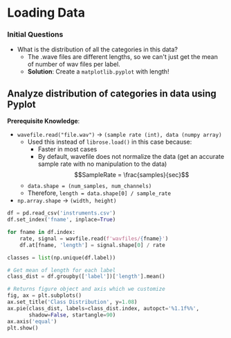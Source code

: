 # Loading Data

### Initial Questions
 - What is the distribution of all the categories in this data?
   - The .wave files are different lengths, so we can't just get the mean of number of wav files per label.
   - **Solution**: Create a `matplotlib.pyplot` with length!

## Analyze distribution of categories in data using Pyplot
**Prerequisite Knowledge**:
- `wavefile.read("file.wav")` → `(sample rate (int), data (numpy array)`
  - Used this instead of `librose.load()` in this case because:
    - Faster in most cases
    - By default, wavefile does not normalize the data (get an accurate sample rate with no manipulation to the data)
  $$SampleRate = \frac{samples}{sec}$$
  - `data.shape = (num_samples, num_channels)`
  - Therefore, `length = data.shape[0] / sample_rate` 
- `np.array.shape` → `(width, height)`

```python
df = pd.read_csv('instruments.csv')
df.set_index('fname', inplace=True)

for fname in df.index:
    rate, signal = wavfile.read(f'wavfiles/{fname}')
    df.at[fname, 'length'] = signal.shape[0] / rate

classes = list(np.unique(df.label))

# Get mean of length for each label
class_dist = df.groupby(['label'])['length'].mean()

# Returns figure object and axis which we customize
fig, ax = plt.subplots()
ax.set_title('Class Distribution', y=1.08)
ax.pie(class_dist, labels=class_dist.index, autopct='%1.1f%%',
       shadow=False, startangle=90)
ax.axis('equal')
plt.show()
```
